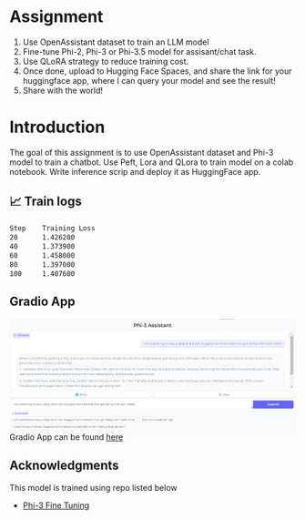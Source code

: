 # Assignment
1. Use OpenAssistant dataset to train an LLM model
2. Fine-tune Phi-2, Phi-3 or Phi-3.5 model for assisant/chat task.
3. Use QLoRA strategy to reduce training cost.
4. Once done, upload to Hugging Face Spaces, and share the link for your huggingface app, where I can query your model and see the result!
5. Share with the world!

# Introduction
The goal of this assignment is to use OpenAssistant dataset and Phi-3 model to train a chatbot.
Use Peft, Lora and QLora to train model on a colab notebook. Write inference scrip and deploy it as
HuggingFace app.

## :chart_with_upwards_trend: Train logs

    Step	Training Loss
    20	    1.426200
    40	    1.373900
    60	    1.458000
    80	    1.397000
    100	    1.407600

## Gradio App
![Gradio-app](./images/gradio_app.png)  
Gradio App can be found [here](https://huggingface.co/spaces/AkashDataScience/Phi-3_assistant)

## Acknowledgments
This model is trained using repo listed below
* [Phi-3 Fine Tuning](https://github.com/AkashDataScience/fine_tune_phi_3_oasst1)